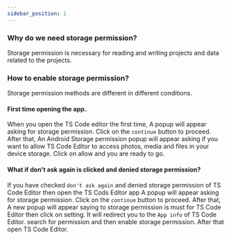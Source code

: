 ```yaml
---
sidebar_position: 1
---
```

### Why do we need storage permission?
Storage permission is necessary for reading and writing projects and data related to the projects.

### How to enable storage permission?
Storage permission methods are different in different conditions.

#### First time opening the app.
When you open the TS Code editor the first time, A popup will appear asking for storage permission. Click on the `continue` button to proceed.
After that, An Android Storage permission popup will appear asking if you want to allow TS Code Editor to access photos, media and files in your device storage.
Click on allow and you are ready to go.

#### What if don't ask again is clicked and denied storage permission?
If you have checked `don't ask again` and denied storage permission of TS Code Editor then open the TS Cods Editor app A popup will appear asking for storage permission. Click on the `continue` button to proceed.
After that, A new popup will appear saying to storage permission is must for TS Code Editor then click on setting.
It will redirect you to the `App info` of TS Code Editor. search for permission and then enable storage permission.
After that open TS Code Editor.